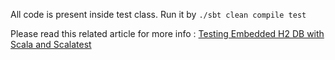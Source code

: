 
All code is present inside test class. Run it by
`./sbt clean compile test`

Please read this related article for more info : [Testing Embedded H2 DB with Scala and Scalatest](https://medium.com/@sukumaarneo/testing-embedded-h2-db-with-scala-and-scalatest-3a863aafc9ab)